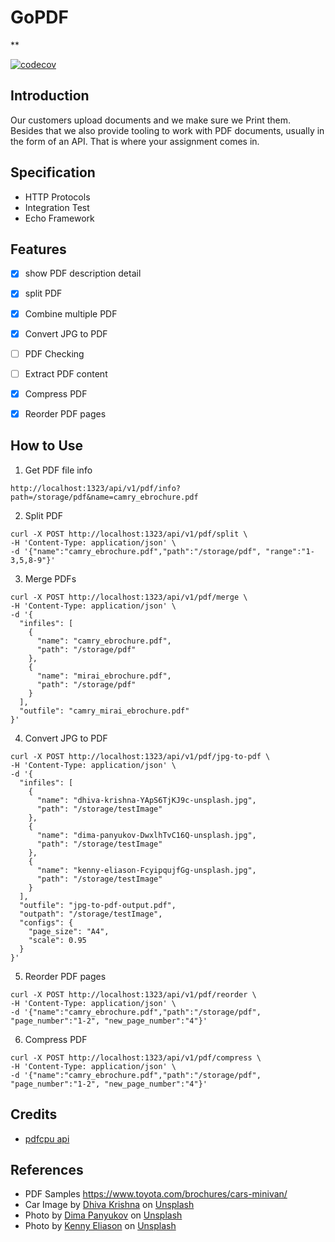 # GoPDF

**

<!-- [![codecov][codecov-badge]][codecov-link] -->
[![codecov](https://codecov.io/gh/aysf/gopdf/graph/badge.svg?token=2QB9QJ2V7P)](https://codecov.io/gh/aysf/gopdf)

## Introduction

Our customers upload documents and we make sure we Print them. Besides that we also provide
tooling to work with PDF documents, usually in the form of an API. That is where your assignment
comes in.

## Specification

- HTTP Protocols
- Integration Test
- Echo Framework

## Features

- [x] show PDF description detail
- [x] split PDF
- [x] Combine multiple PDF
- [x] Convert JPG to PDF
- [ ] PDF Checking
- [ ] Extract PDF content
- [x] Compress PDF
- [x] Reorder PDF pages


## How to Use


1. Get PDF file info

```
http://localhost:1323/api/v1/pdf/info?path=/storage/pdf&name=camry_ebrochure.pdf
```

2. Split PDF

```
curl -X POST http://localhost:1323/api/v1/pdf/split \
-H 'Content-Type: application/json' \
-d '{"name":"camry_ebrochure.pdf","path":"/storage/pdf", "range":"1-3,5,8-9"}'
```

3. Merge PDFs

```
curl -X POST http://localhost:1323/api/v1/pdf/merge \
-H 'Content-Type: application/json' \
-d '{
  "infiles": [
    {
      "name": "camry_ebrochure.pdf",
      "path": "/storage/pdf"
    },
    {
      "name": "mirai_ebrochure.pdf",
      "path": "/storage/pdf"
    }
  ],
  "outfile": "camry_mirai_ebrochure.pdf"
}'

```

4. Convert JPG to PDF

```
curl -X POST http://localhost:1323/api/v1/pdf/jpg-to-pdf \
-H 'Content-Type: application/json' \
-d '{
  "infiles": [
    {
      "name": "dhiva-krishna-YApS6TjKJ9c-unsplash.jpg",
      "path": "/storage/testImage"
    },
    {
      "name": "dima-panyukov-DwxlhTvC16Q-unsplash.jpg",
      "path": "/storage/testImage"
    },
    {
      "name": "kenny-eliason-FcyipqujfGg-unsplash.jpg",
      "path": "/storage/testImage"
    }
  ],
  "outfile": "jpg-to-pdf-output.pdf",
  "outpath": "/storage/testImage",
  "configs": {
    "page_size": "A4",
    "scale": 0.95
  }
}'

```

5. Reorder PDF pages

```
curl -X POST http://localhost:1323/api/v1/pdf/reorder \
-H 'Content-Type: application/json' \
-d '{"name":"camry_ebrochure.pdf","path":"/storage/pdf", "page_number":"1-2", "new_page_number":"4"}'
```

6. Compress PDF

```
curl -X POST http://localhost:1323/api/v1/pdf/compress \
-H 'Content-Type: application/json' \
-d '{"name":"camry_ebrochure.pdf","path":"/storage/pdf", "page_number":"1-2", "new_page_number":"4"}'
```

## Credits

- [pdfcpu api](https://pkg.go.dev/github.com/hhrutter/pdfcpu@v0.2.2/pkg/api)
 

## References

- PDF Samples https://www.toyota.com/brochures/cars-minivan/
- Car Image by <a href="https://unsplash.com/@dhivakrishna?utm_source=unsplash&utm_medium=referral&utm_content=creditCopyText">Dhiva Krishna</a> on <a href="https://unsplash.com/photos/black-mercedes-benz-car-YApS6TjKJ9c?utm_source=unsplash&utm_medium=referral&utm_content=creditCopyText">Unsplash</a>
- Photo by <a href="https://unsplash.com/@dpanyukov?utm_source=unsplash&utm_medium=referral&utm_content=creditCopyText">Dima Panyukov</a> on <a href="https://unsplash.com/photos/DwxlhTvC16Q?utm_source=unsplash&utm_medium=referral&utm_content=creditCopyText">Unsplash</a>
- Photo by <a href="https://unsplash.com/@neonbrand?utm_source=unsplash&utm_medium=referral&utm_content=creditCopyText">Kenny Eliason</a> on <a href="https://unsplash.com/photos/FcyipqujfGg?utm_source=unsplash&utm_medium=referral&utm_content=creditCopyText">Unsplash</a>
  

<!-- [codecov-badge]: https://codecov.io/gh/aysf/gopdf/branch/master/graph/badge.svg?token=2QB9QJ2V7P
[codecov-link]: https://codecov.io/gh/aysf/gopdf -->
  
